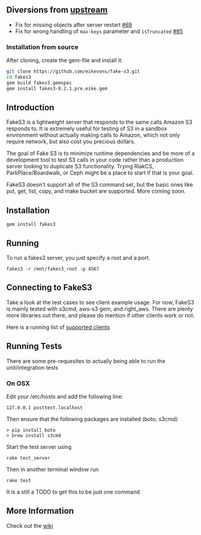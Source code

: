 ## Diversions from [upstream](https://github.com/jubos/fake-s3)

* Fix for missing objects after server restart [#69](https://github.com/jubos/fake-s3/pull/69/)
* Fix for wrong handling of `max-keys` parameter and `isTruncated` [#85](https://github.com/jubos/fake-s3/pull/85/)

### Installation from source

After cloning, create the gem-file and install it:
```bash
git clone https://github.com/eikevons/fake-s3.git
cd fakes3
gem build fakes3.gemspec
gem install fakes3-0.2.1.pre.eike.gem
```

## Introduction
FakeS3 is a lightweight server that responds to the same calls Amazon S3 responds to.
It is extremely useful for testing of S3 in a sandbox environment without actually
making calls to Amazon, which not only require network, but also cost you precious dollars.

The goal of Fake S3 is to minimize runtime dependencies and be more of a
development tool to test S3 calls in your code rather than a production server
looking to duplicate S3 functionality.  Trying RiakCS, ParkPlace/Boardwalk, or
Ceph might be a place to start if that is your goal.

FakeS3 doesn't support all of the S3 command set, but the basic ones like put, get,
list, copy, and make bucket are supported.  More coming soon.

## Installation

    gem install fakes3

## Running

To run a fakes3 server, you just specify a root and a port.

    fakes3 -r /mnt/fakes3_root -p 4567

## Connecting to FakeS3

Take a look at the test cases to see client example usage.  For now, FakeS3 is
mainly tested with s3cmd, aws-s3 gem, and right_aws.  There are plenty more
libraries out there, and please do mention if other clients work or not.

Here is a running list of [supported clients](https://github.com/jubos/fake-s3/wiki/Supported-Clients "Supported Clients")

## Running Tests

There are some pre-requesites to actually being able to run the unit/integration tests

### On OSX

Edit your /etc/hosts and add the following line:

    127.0.0.1 posttest.localhost

Then ensure that the following packages are installed (boto, s3cmd)

    > pip install boto
    > brew install s3cmd


Start the test server using

    rake test_server

Then in another terminal window run

    rake test

It is a still a TODO to get this to be just one command

## More Information

Check out the [wiki](https://github.com/jubos/fake-s3/wiki)
